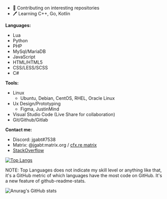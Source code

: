 - 🤔 Contributing on interesting repositories 
- 🖊 Learning C++, Go, Kotlin


**Languages:**
- Lua
- Python
- PHP
- MySql/MariaDB
- JavaScript
- HTML/HTML5
- CSS/LESS/SCSS
- C#

**Tools:**
- Linux
  - Ubuntu, Debian, CentOS, RHEL, Oracle Linux
- Ux Design/Prototyping
  - Figma, JustinMind
- Visual Studio Code (Live Share for collaboration)
- Git/Github/Gitlab


**Contact me:**
- Discord: jgabt#7538
- Matrix: @jgabt:matrix.org / [cfx.re matrix](https://matrix.to/#/#main:cfx.re)
- [StackOverflow](https://stackoverflow.com/users/4906112/jgabt)

[![Top Langs](https://github-readme-stats.vercel.app/api/top-langs/?username=jgabt)](https://github.com/anuraghazra/github-readme-stats)


NOTE: Top Languages does not indicate my skill level or anything like that, it's a GitHub metric of which languages have the most code on GitHub. It's a new feature of github-readme-stats.


![Anurag's GitHub stats](https://github-readme-stats.vercel.app/api?username=jgabt&count_private=true)
